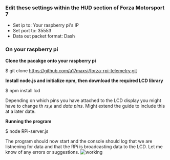 
### Edit these settings within the HUD section of Forza Motorsport 7
* Set ip to: Your raspberry pi's IP
* Set port to: 35553
* Data out packet format: Dash


### On your raspberry pi
**Clone the pacakge onto your raspberry pi**

$ git clone https://github.com/a17maxsj/forza-rpi-telemetry.git
 
**Install node.js and initialize npm, then download the required LCD library**

$ npm install lcd

Depending on which pins you have attached to the LCD display you might have to change th *rs*,*e* and *data pins*. Might extend the guide to include this at a later date.

**Running the program** 

$ node RPi-server.js

The program should now start and the console should log that we are listnening for data and that the RPi is broadcasting data to the LCD. Let me know of any errors or suggestions.
![working](https://i.gyazo.com/3809bb7864694951efc8a49b953320b8.png)




